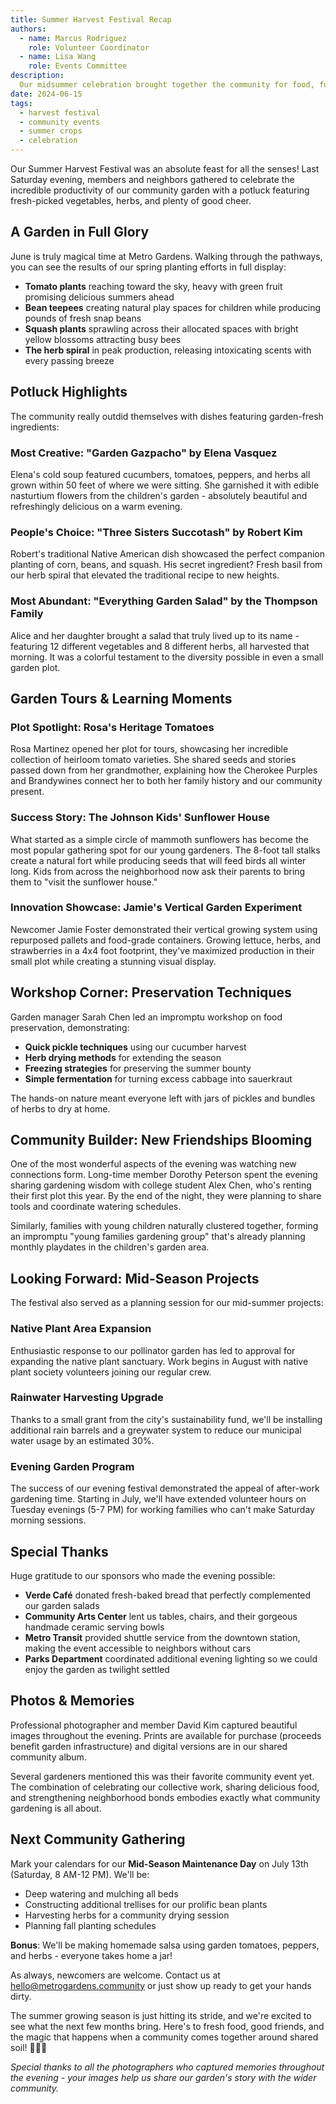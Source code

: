 ```yaml
---
title: Summer Harvest Festival Recap
authors:
  - name: Marcus Rodriguez
    role: Volunteer Coordinator  
  - name: Lisa Wang
    role: Events Committee
description:
  Our midsummer celebration brought together the community for food, fun, and an incredible showcase of our garden's bounty.
date: 2024-06-15
tags:
  - harvest festival
  - community events
  - summer crops
  - celebration
---
```


Our Summer Harvest Festival was an absolute feast for all the senses! Last Saturday evening, members and neighbors gathered to celebrate the incredible productivity of our community garden with a potluck featuring fresh-picked vegetables, herbs, and plenty of good cheer.

## A Garden in Full Glory

June is truly magical time at Metro Gardens. Walking through the pathways, you can see the results of our spring planting efforts in full display:

- **Tomato plants** reaching toward the sky, heavy with green fruit promising delicious summers ahead
- **Bean teepees** creating natural play spaces for children while producing pounds of fresh snap beans
- **Squash plants** sprawling across their allocated spaces with bright yellow blossoms attracting busy bees
- **The herb spiral** in peak production, releasing intoxicating scents with every passing breeze

## Potluck Highlights

The community really outdid themselves with dishes featuring garden-fresh ingredients:

### Most Creative: "Garden Gazpacho" by Elena Vasquez
Elena's cold soup featured cucumbers, tomatoes, peppers, and herbs all grown within 50 feet of where we were sitting. She garnished it with edible nasturtium flowers from the children's garden - absolutely beautiful and refreshingly delicious on a warm evening.

### People's Choice: "Three Sisters Succotash" by Robert Kim  
Robert's traditional Native American dish showcased the perfect companion planting of corn, beans, and squash. His secret ingredient? Fresh basil from our herb spiral that elevated the traditional recipe to new heights.

### Most Abundant: "Everything Garden Salad" by the Thompson Family
Alice and her daughter brought a salad that truly lived up to its name - featuring 12 different vegetables and 8 different herbs, all harvested that morning. It was a colorful testament to the diversity possible in even a small garden plot.

## Garden Tours & Learning Moments

### Plot Spotlight: Rosa's Heritage Tomatoes
Rosa Martinez opened her plot for tours, showcasing her incredible collection of heirloom tomato varieties. She shared seeds and stories passed down from her grandmother, explaining how the Cherokee Purples and Brandywines connect her to both her family history and our community present.

### Success Story: The Johnson Kids' Sunflower House
What started as a simple circle of mammoth sunflowers has become the most popular gathering spot for our young gardeners. The 8-foot tall stalks create a natural fort while producing seeds that will feed birds all winter long. Kids from across the neighborhood now ask their parents to bring them to "visit the sunflower house."

### Innovation Showcase: Jamie's Vertical Garden Experiment
Newcomer Jamie Foster demonstrated their vertical growing system using repurposed pallets and food-grade containers. Growing lettuce, herbs, and strawberries in a 4x4 foot footprint, they've maximized production in their small plot while creating a stunning visual display.

## Workshop Corner: Preservation Techniques

Garden manager Sarah Chen led an impromptu workshop on food preservation, demonstrating:

- **Quick pickle techniques** using our cucumber harvest
- **Herb drying methods** for extending the season
- **Freezing strategies** for preserving the summer bounty
- **Simple fermentation** for turning excess cabbage into sauerkraut

The hands-on nature meant everyone left with jars of pickles and bundles of herbs to dry at home.

## Community Builder: New Friendships Blooming

One of the most wonderful aspects of the evening was watching new connections form. Long-time member Dorothy Peterson spent the evening sharing gardening wisdom with college student Alex Chen, who's renting their first plot this year. By the end of the night, they were planning to share tools and coordinate watering schedules.

Similarly, families with young children naturally clustered together, forming an impromptu "young families gardening group" that's already planning monthly playdates in the children's garden area.

## Looking Forward: Mid-Season Projects

The festival also served as a planning session for our mid-summer projects:

### Native Plant Area Expansion
Enthusiastic response to our pollinator garden has led to approval for expanding the native plant sanctuary. Work begins in August with native plant society volunteers joining our regular crew.

### Rainwater Harvesting Upgrade
Thanks to a small grant from the city's sustainability fund, we'll be installing additional rain barrels and a greywater system to reduce our municipal water usage by an estimated 30%.

### Evening Garden Program
The success of our evening festival demonstrated the appeal of after-work gardening time. Starting in July, we'll have extended volunteer hours on Tuesday evenings (5-7 PM) for working families who can't make Saturday morning sessions.

## Special Thanks

Huge gratitude to our sponsors who made the evening possible:

- **Verde Café** donated fresh-baked bread that perfectly complemented our garden salads
- **Community Arts Center** lent us tables, chairs, and their gorgeous handmade ceramic serving bowls
- **Metro Transit** provided shuttle service from the downtown station, making the event accessible to neighbors without cars
- **Parks Department** coordinated additional evening lighting so we could enjoy the garden as twilight settled

## Photos & Memories

Professional photographer and member David Kim captured beautiful images throughout the evening. Prints are available for purchase (proceeds benefit garden infrastructure) and digital versions are in our shared community album.

Several gardeners mentioned this was their favorite community event yet. The combination of celebrating our collective work, sharing delicious food, and strengthening neighborhood bonds embodies exactly what community gardening is all about.

## Next Community Gathering

Mark your calendars for our **Mid-Season Maintenance Day** on July 13th (Saturday, 8 AM-12 PM). We'll be:
- Deep watering and mulching all beds
- Constructing additional trellises for our prolific bean plants  
- Harvesting herbs for a community drying session
- Planning fall planting schedules

**Bonus**: We'll be making homemade salsa using garden tomatoes, peppers, and herbs - everyone takes home a jar!

As always, newcomers are welcome. Contact us at hello@metrogardens.community or just show up ready to get your hands dirty.

The summer growing season is just hitting its stride, and we're excited to see what the next few months bring. Here's to fresh food, good friends, and the magic that happens when a community comes together around shared soil! 🌽🥒🌻

*Special thanks to all the photographers who captured memories throughout the evening - your images help us share our garden's story with the wider community.*
